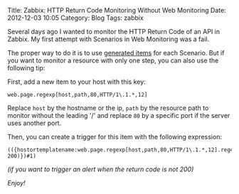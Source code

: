 Title: Zabbix: HTTP Return Code Monitoring Without Web Monitoring
Date: 2012-12-03 10:05
Category: Blog
Tags: zabbix

Several days ago I wanted to monitor the HTTP Return Code of an API in Zabbix. My first attempt with Scenarios in Web Monitoring was a fail.

The proper way to do it is to use [generated items](http://www.zabbix.com/documentation/2.0/manual/web_monitoring/items#scenario_items) for each Scenario. But if you want to monitor a resource with only one step, you can also use the following tip:


First, add a new item to your host with this key:

```
web.page.regexp[host,path,80,HTTP/1\.1.*,12]
```

Replace `host` by the hostname or the ip, `path` by the resource path to monitor without the leading '/' and replace `80` by a specific port if the server uses another port.

Then, you can create a trigger for this item with the following expression:

```
(({hostortemplatename:web.page.regexp[host,path,80,HTTP/1\.1.*,12].regexp(HTTP/1.1\ 200)})#1)
```

_(if you want to trigger an alert when the return code is not 200)_

_Enjoy!_
